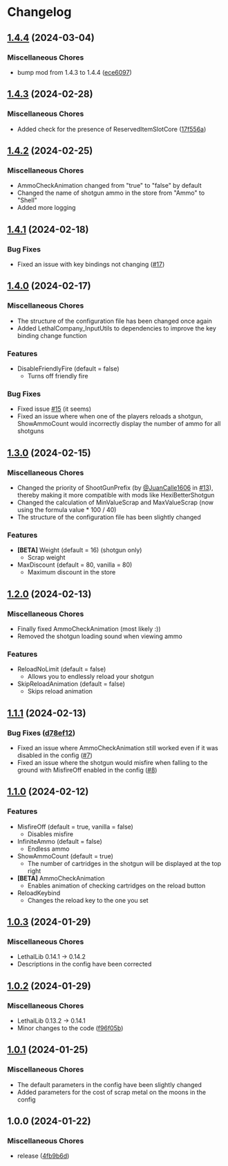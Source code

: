 # Changelog

## [1.4.4](https://github.com/Hypick122/BetterShotgun/compare/v1.4.3...v1.4.4) (2024-03-04)


### Miscellaneous Chores

* bump mod from 1.4.3 to 1.4.4 ([ece6097](https://github.com/Hypick122/BetterShotgun/commit/ece60972aca8b608f26b7e524b5f1f2d2681aac7))

## [1.4.3](https://github.com/Hypick122/BetterShotgun/compare/v1.4.2...v1.4.3) (2024-02-28)

### Miscellaneous Chores

* Added check for the presence of
  ReservedItemSlotCore ([17f556a](https://github.com/Hypick122/BetterShotgun/commit/17f556aeebe41b15260742ddf32aec82cc2b97f5))

## [1.4.2](https://github.com/Hypick122/BetterShotgun/compare/v1.4.1...v1.4.2) (2024-02-25)

### Miscellaneous Chores

* AmmoCheckAnimation changed from "true" to "false" by default
* Changed the name of shotgun ammo in the store from "Ammo" to "Shell"
* Added more logging

## [1.4.1](https://github.com/Hypick122/BetterShotgun/compare/v1.4.0...v1.4.1) (2024-02-18)

### Bug Fixes

* Fixed an issue with key bindings not changing ([#17](https://github.com/Hypick122/BetterShotgun/issues/17))

## [1.4.0](https://github.com/Hypick122/BetterShotgun/compare/v1.3.0...v1.4.0) (2024-02-17)

### Miscellaneous Chores

* The structure of the configuration file has been changed once again
* Added LethalCompany_InputUtils to dependencies to improve the key binding change function

### Features

* DisableFriendlyFire (default = false)
    * Turns off friendly fire

### Bug Fixes

* Fixed issue [#15](https://github.com/Hypick122/BetterShotgun/issues/15) (it seems)
* Fixed an issue where when one of the players reloads a shotgun, ShowAmmoCount would incorrectly display the number of
  ammo for all shotguns

## [1.3.0](https://github.com/Hypick122/BetterShotgun/compare/v1.2.0...v1.3.0) (2024-02-15)

### Miscellaneous Chores

* Changed the priority of ShootGunPrefix (by [@JuanCalle1606](https://github.com/JuanCalle1606)
  in [#13](https://github.com/Hypick122/BetterShotgun/pull/13)), thereby making it more compatible with mods like
  HexiBetterShotgun
* Changed the calculation of MinValueScrap and MaxValueScrap (now using the formula value * 100 / 40)
* The structure of the configuration file has been slightly changed

### Features

* **[BETA]** Weight (default = 16) (shotgun only)
    * Scrap weight
* MaxDiscount (default = 80, vanilla = 80)
    * Maximum discount in the store

## [1.2.0](https://github.com/Hypick122/BetterShotgun/compare/v1.1.1...v1.2.0) (2024-02-13)

### Miscellaneous Chores

* Finally fixed AmmoCheckAnimation (most likely :))
* Removed the shotgun loading sound when viewing ammo

### Features

* ReloadNoLimit (default = false)
    * Allows you to endlessly reload your shotgun
* SkipReloadAnimation (default = false)
    * Skips reload animation

## [1.1.1](https://github.com/Hypick122/BetterShotgun/compare/v1.1.0...v1.1.1) (2024-02-13)

### Bug Fixes ([d78ef12](https://github.com/Hypick122/BetterShotgun/commit/d78ef1249c18c95a8d66f1a4cb75b5acd51f388a))

* Fixed an issue where AmmoCheckAnimation still worked even if it was disabled in the
  config ([#7](https://github.com/Hypick122/BetterShotgun/issues/7))
* Fixed an issue where the shotgun would misfire when falling to the ground with MisfireOff enabled in the
  config ([#8](https://github.com/Hypick122/BetterShotgun/issues/8))

## [1.1.0](https://github.com/Hypick122/BetterShotgun/compare/v1.0.3...v1.1.0) (2024-02-12)

### Features

* MisfireOff (default = true, vanilla = false)
    * Disables misfire
* InfiniteAmmo (default = false)
    * Endless ammo
* ShowAmmoCount (default = true)
    * The number of cartridges in the shotgun will be displayed at the top right
* **[BETA]** AmmoCheckAnimation
    * Enables animation of checking cartridges on the reload button
* ReloadKeybind
    * Changes the reload key to the one you set

## [1.0.3](https://github.com/Hypick122/BetterShotgun/compare/v1.0.2...v1.0.3) (2024-01-29)

### Miscellaneous Chores

* LethalLib 0.14.1 -> 0.14.2
* Descriptions in the config have been corrected

## [1.0.2](https://github.com/Hypick122/BetterShotgun/compare/v1.0.1...v1.0.2) (2024-01-29)

### Miscellaneous Chores

* LethalLib 0.13.2 -> 0.14.1
* Minor changes to the
  code ([f96f05b](https://github.com/Hypick122/BetterShotgun/commit/f96f05b9ceeccac01f6912f6731790605f55c507))

## [1.0.1](https://github.com/Hypick122/BetterShotgun/compare/v1.0.0...v1.0.1) (2024-01-25)

### Miscellaneous Chores

* The default parameters in the config have been slightly changed
* Added parameters for the cost of scrap metal on the moons in the config

## 1.0.0 (2024-01-22)

### Miscellaneous Chores

* release ([4fb9b6d](https://github.com/Hypick122/BetterShotgun/commit/4fb9b6d1e632651fa9c1dceb8abd329ba81a1833))
